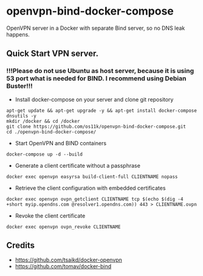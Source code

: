 openvpn-bind-docker-compose
==============

OpenVPN server in a Docker with separate Bind server, so no DNS leak happens.

## Quick Start VPN server.
### !!!Please do not use Ubuntu as host server, because it is using 53 port what is needed for BIND. I recommend using Debian Buster!!!

* Install docker-compose on your server and clone git repository

```
apt-get update && apt-get upgrade -y && apt-get install docker-compose dnsutils -y
mkdir /docker && cd /docker
git clone https://github.com/os11k/openvpn-bind-docker-compose.git
cd ./openvpn-bind-docker-compose/
```

* Start OpenVPN and BIND containers

```
docker-compose up -d --build
```

* Generate a client certificate without a passphrase

```
docker exec openvpn easyrsa build-client-full CLIENTNAME nopass
```

* Retrieve the client configuration with embedded certificates

```
docker exec openvpn ovpn_getclient CLIENTNAME tcp $(echo $(dig -4 +short myip.opendns.com @resolver1.opendns.com)) 443 > CLIENTNAME.ovpn
```

* Revoke the client certificate

```
docker exec openvpn ovpn_revoke CLIENTNAME
```

## Credits

* https://github.com/tsaikd/docker-openvpn
* https://github.com/tomav/docker-bind
